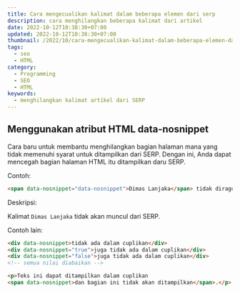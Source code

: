 ```yaml
---
title: Cara mengecualikan kalimat dalam beberapa elemen dari serp
description: cara menghilangkan beberapa kalimat dari artikel
date: 2022-10-12T10:38:30+07:00
updated: 2022-10-12T10:38:30+07:00
thumbnail: /2022/10/cara-mengecualikan-kalimat-dalam-beberapa-elemen-dari-serp/cover.png
tags:
  - seo
  - HTML
category:
  - Programming
  - SEO
  - HTML
keywords:
  - menghilangkan kalimat artikel dari SERP
---
```


## Menggunakan atribut HTML data-nosnippet
Cara baru untuk membantu menghilangkan bagian halaman mana yang tidak memenuhi syarat untuk ditampilkan dari SERP. Dengan ini, Anda dapat mencegah bagian halaman HTML itu ditampilkan daru SERP.

Contoh:
```html
<span data-nosnippet="data-nosnippet">Dimas Lanjaka</span> tidak diragukan lagi adalah pesulap paling terkenal yang pernah hidup.
```

Deskripsi:

Kalimat `Dimas Lanjaka` tidak akan muncul dari SERP.

Contoh lain:
```html
<div data-nosnippet>tidak ada dalam cuplikan</div>
<div data-nosnippet="true">juga tidak ada dalam cuplikan</div>
<div data-nosnippet="false">juga tidak ada dalam cuplikan</div>
<!-- semua nilai diabaikan -->
```

```html
<p>Teks ini dapat ditampilkan dalam cuplikan
<span data-nosnippet>dan bagian ini tidak akan ditampilkan</span>.</p>
```